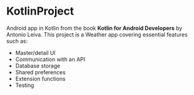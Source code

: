 # KotlinProject
Android app in Kotlin from the book **Kotlin for Android Developers** by Antonio Leiva.
This project is a Weather app covering essential features such as:
- Master/detail UI 
- Communication with an API 
- Database storage 
- Shared preferences
- Extension functions 
- Testing
